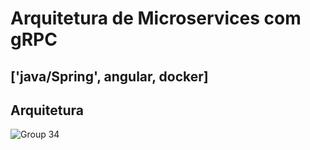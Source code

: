 # Arquitetura de Microservices com gRPC  
## ['java/Spring', angular, docker]

## Arquitetura
![Group 34](https://user-images.githubusercontent.com/34778498/149639930-242155f5-2aa4-492f-9a59-84b4c45c3a0d.jpg)
